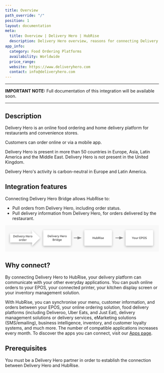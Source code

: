 ```yaml
---
title: Overview
path_override: "/"
position: 1
layout: documentation
meta:
  title: Overview | Delivery Hero | HubRise
  description: Delivery Hero overview, reasons for connecting Delivery Hero to HubRise and summary of integrated features. Synchronise data between your EPOS and your apps.
app_info:
  category: Food Ordering Platforms
  availability: Worldwide
  price_range:
  website: https://www.deliveryhero.com
  contact: info@deliveryhero.com
---
```


---

**IMPORTANT NOTE:** Full documentation of this integration will be available soon.

---

## Description

Delivery Hero is an online food ordering and home delivery platform for restaurants and convenience stores.

Customers can order online or via a mobile app.

Delivery Hero is present in more than 50 countries in Europe, Asia, Latin America and the Middle East. Delivery Hero is not present in the United Kingdom.

Delivery Hero's activity is carbon-neutral in Europe and Latin America.

## Integration features

Connecting Delivery Hero Bridge allows HubRise to:

- Pull orders from Delivery Hero, including order status.
- Pull delivery information from Delivery Hero, for orders delivered by the restaurant.

![Diagram of the connection workflow between Delivery Hero, Delivery Hero Bridge, and HubRise](./images/000-2x-delivery-hero-connection-diagram.png)

## Why connect?

By connecting Delivery Hero to HubRise, your delivery platform can communicate with your other everyday applications. You can push online orders to your EPOS, your connected printer, your kitchen display screen or your inventory management solution.

With HubRise, you can synchronise your menu, customer information, and orders between your EPOS, your online ordering solution, food delivery platforms (including Deliveroo, Uber Eats, and Just Eat), delivery management solutions or delivery services, eMarketing solutions (SMS/emailing), business intelligence, inventory, and customer loyalty systems, and much more. The number of compatible applications increases every month. To discover the apps you can connect, visit our [Apps page](/apps).

## Prerequisites

You must be a Delivery Hero partner in order to establish the connection between Delivery Hero and HubRise.
